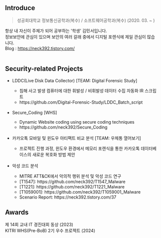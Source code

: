 ## Introduce
> 성공회대학교 정보통신공학과(복수) / 소프트웨어공학과(복수) (2020. 03. ~ )<br>

항상 내 자신이 주체가 되어 공부하는 '학생' 김민서입니다.<br>
정보보안에 관심이 있으며 보안의 여러 갈래 중에서 디지털 포렌식에 제일 관심이 많습니다.<br>
Blog : https://neck392.tistory.com/
<br><br>

## Security-related Projects
<ul>
  <li>LDDC(Live Disk Data Collector) [TEAM: Digital Forensic Study]</li>
    <ul>
      <li>침해 사고 발생 컴퓨터에 대한 휘발성 / 비휘발성 데이터 수집 자동화 IR 스크립트</li>
      <li>https://github.com/Digital-Forensic-Study/LDDC_Batch_script</li>
    </ul><br>
    <li>Secure_Coding [WHS]</li>
      <ul>
        <li>Dynamic Website coding using secure coding techniques</li>
        <li>https://github.com/neck392/Secure_Coding</li>
      </ul><br>
    <li>카카오톡 모바일 및 윈도우 아티팩트 비교 분석 [TEAM: 우체통 열어보기]</li>
      <ul>
        <li>프로젝트 진행 과정, 윈도우 환경에서 메모리 포렌식을 통한 카카오톡 데이터베이스의 새로운 복호화 방법 제안</li>
      </ul><br>
    <li>악성 코드 분석</li>
      <ul>
        <li>MITRE ATT&CK에서 악의적 행위 분석 및 악성 코드 연구</li>
        <li>[T1547]: https://github.com/neck392/T1547_Malware</li>
        <li>[T1221]: https://github.com/neck392/T1221_Malware</li>
        <li>[T1059001]: https://github.com/neck392/T1059001_Malware</li>
        <li>Scenario Report: https://neck392.tistory.com/37</li>
      </ul>
</ul>

## Awards
제 14회 교내 IT 경진대회 동상 (2023)<br>
KITRI WHS(Pre-BoB) 2기 우수 프로젝트 (2024)<br>
